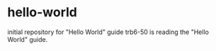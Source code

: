 # hello-world
initial repository for "Hello World" guide
trb6-50 is reading the "Hello World" guide.
